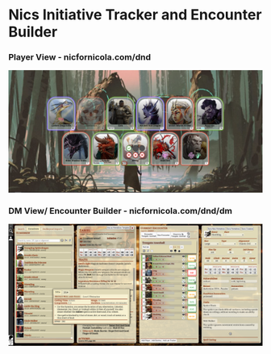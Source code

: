 # Nics Initiative Tracker and Encounter Builder
### Player View - nicfornicola.com/dnd
![PlayerView](src/projects/dnd/pics/demo/playerViewDemo.PNG)
### DM View/ Encounter Builder - nicfornicola.com/dnd/dm
![DmView](src/projects/dnd/pics/demo/dmViewDemo.png)
